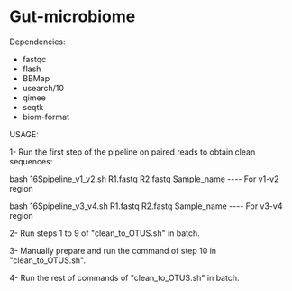 # Gut-microbiome



Dependencies:

- fastqc
- flash
- BBMap
- usearch/10
- qimee
- seqtk
- biom-format



USAGE:

1- Run the first step of the pipeline on paired reads to obtain clean sequences:

bash 16Spipeline_v1_v2.sh R1.fastq R2.fastq Sample_name   ---- For v1-v2 region

bash 16Spipeline_v3_v4.sh R1.fastq R2.fastq Sample_name   ---- For v3-v4 region

2- Run steps 1 to 9 of "clean_to_OTUS.sh" in batch.

3- Manually prepare and run the command of step 10 in  "clean_to_OTUS.sh".

4- Run the rest of commands of "clean_to_OTUS.sh" in batch.

